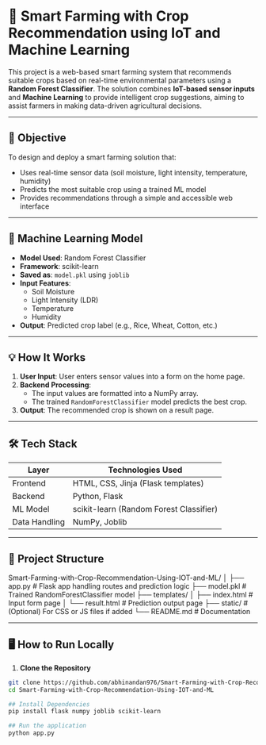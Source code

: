 # 🌾 Smart Farming with Crop Recommendation using IoT and Machine Learning

This project is a web-based smart farming system that recommends suitable crops based on real-time environmental parameters using a **Random Forest Classifier**. The solution combines **IoT-based sensor inputs** and **Machine Learning** to provide intelligent crop suggestions, aiming to assist farmers in making data-driven agricultural decisions.

---

## 📌 Objective

To design and deploy a smart farming solution that:
- Uses real-time sensor data (soil moisture, light intensity, temperature, humidity)
- Predicts the most suitable crop using a trained ML model
- Provides recommendations through a simple and accessible web interface

---

## 🧠 Machine Learning Model

- **Model Used**: Random Forest Classifier
- **Framework**: scikit-learn
- **Saved as**: `model.pkl` using `joblib`
- **Input Features**:
  - Soil Moisture
  - Light Intensity (LDR)
  - Temperature
  - Humidity
- **Output**: Predicted crop label (e.g., Rice, Wheat, Cotton, etc.)

---

## 💡 How It Works

1. **User Input**: User enters sensor values into a form on the home page.
2. **Backend Processing**:
   - The input values are formatted into a NumPy array.
   - The trained `RandomForestClassifier` model predicts the best crop.
3. **Output**: The recommended crop is shown on a result page.

---

## 🛠️ Tech Stack

| Layer        | Technologies Used                   |
|--------------|-------------------------------------|
| Frontend     | HTML, CSS, Jinja (Flask templates)  |
| Backend      | Python, Flask                       |
| ML Model     | scikit-learn (Random Forest Classifier) |
| Data Handling| NumPy, Joblib                       |

---

## 📁 Project Structure

Smart-Farming-with-Crop-Recommendation-Using-IOT-and-ML/
│
├── app.py # Flask app handling routes and prediction logic
├── model.pkl # Trained RandomForestClassifier model
├── templates/
│ ├── index.html # Input form page
│ └── result.html # Prediction output page
├── static/ # (Optional) For CSS or JS files if added
└── README.md # Documentation


---

## 🖥️ How to Run Locally

1. **Clone the Repository**
```bash
git clone https://github.com/abhinandan976/Smart-Farming-with-Crop-Recommendation-Using-IOT-and-ML.git
cd Smart-Farming-with-Crop-Recommendation-Using-IOT-and-ML

## Install Dependencies
pip install flask numpy joblib scikit-learn

## Run the application
python app.py


